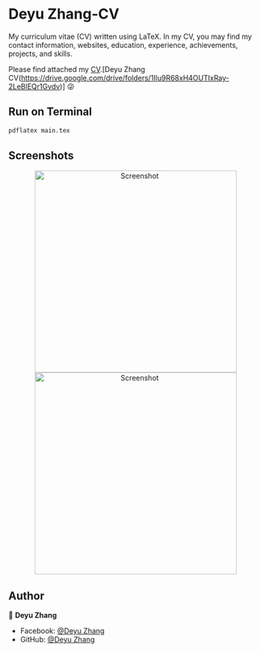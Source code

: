 # Deyu Zhang-CV

My curriculum vitae (CV) written using LaTeX. In my CV, you may find my contact information, websites, education, experience, achievements, projects, and skills.

Please find attached my [CV](https://drive.google.com/drive/search?q=CV).[Deyu Zhang CV(https://drive.google.com/drive/folders/1Ilu9R68xH4OUTIxRay-2LeBlEQr1Gvdv)] 😜



## Run on Terminal

```sh
pdflatex main.tex
```



## Screenshots

<p align="center">
    <img alt="Screenshot" src="https://raw.githubusercontent.com/arasgungore/arasgungore-CV/main/jpg/CV_page_1.jpg" width="400">
    <img alt="Screenshot" src="https://raw.githubusercontent.com/arasgungore/arasgungore-CV/main/jpg/CV_page_2.jpg" width="400">
</p>



## Author

👤 **Deyu Zhang**

* Facebook: [@Deyu Zhang](https://www.facebook.com/profile.php?id=100077020251549)
* GitHub: [@Deyu Zhang](https://github.com/deyu0222)



      
